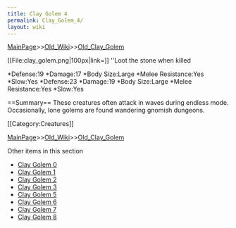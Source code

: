 ```yaml
---
title: Clay Golem 4
permalink: Clay_Golem_4/
layout: wiki
---
```


[MainPage](/keeperrl_wiki/ "wikilink")>>[Old_Wiki](/keeperrl_wiki/Old_Wiki "wikilink")>>[Old_Clay_Golem](/keeperrl_wiki/Old_Clay_Golem "wikilink")

[[File:clay_golem.png|100px|link=]]
''Loot the stone when killed

*Defense:19
*Damage:17
*Body Size:Large
*Melee Resistance:Yes
*Slow:Yes
*Defense:23
*Damage:19
*Body Size:Large
*Melee Resistance:Yes
*Slow:Yes

==Summary==
These creatures often attack in waves during endless mode. Occasionally, lone golems are found wandering gnomish dungeons.

[[Category:Creatures]]

[MainPage](/keeperrl_wiki/ "wikilink")>>[Old_Wiki](/keeperrl_wiki/Old_Wiki "wikilink")>>[Old_Clay_Golem](/keeperrl_wiki/Old_Clay_Golem "wikilink")

Other items in this section
-    [Clay Golem 0](/keeperrl_wiki/Clay_Golem_0 "wikilink")
-    [Clay Golem 1](/keeperrl_wiki/Clay_Golem_1 "wikilink")
-    [Clay Golem 2](/keeperrl_wiki/Clay_Golem_2 "wikilink")
-    [Clay Golem 3](/keeperrl_wiki/Clay_Golem_3 "wikilink")
-    [Clay Golem 5](/keeperrl_wiki/Clay_Golem_5 "wikilink")
-    [Clay Golem 6](/keeperrl_wiki/Clay_Golem_6 "wikilink")
-    [Clay Golem 7](/keeperrl_wiki/Clay_Golem_7 "wikilink")
-    [Clay Golem 8](/keeperrl_wiki/Clay_Golem_8 "wikilink")
